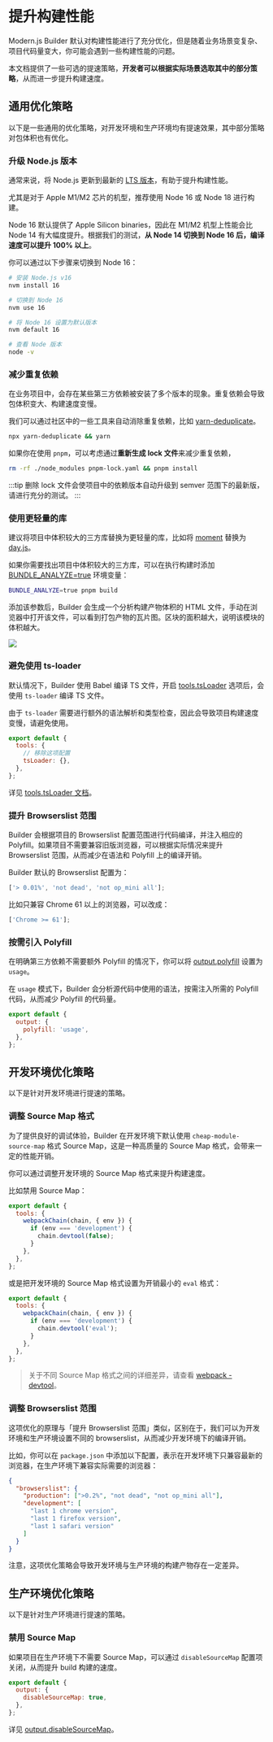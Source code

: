 # 提升构建性能

Modern.js Builder 默认对构建性能进行了充分优化，但是随着业务场景变复杂、项目代码量变大，你可能会遇到一些构建性能的问题。

本文档提供了一些可选的提速策略，**开发者可以根据实际场景选取其中的部分策略**，从而进一步提升构建速度。

## 通用优化策略

以下是一些通用的优化策略，对开发环境和生产环境均有提速效果，其中部分策略对包体积也有优化。

### 升级 Node.js 版本

通常来说，将 Node.js 更新到最新的 [LTS 版本](https://github.com/nodejs/release#release-schedule)，有助于提升构建性能。

尤其是对于 Apple M1/M2 芯片的机型，推荐使用 Node 16 或 Node 18 进行构建。

Node 16 默认提供了 Apple Silicon binaries，因此在 M1/M2 机型上性能会比 Node 14 有大幅度提升。根据我们的测试，**从 Node 14 切换到 Node 16 后，编译速度可以提升 100% 以上**。

你可以通过以下步骤来切换到 Node 16：

```bash
# 安装 Node.js v16
nvm install 16

# 切换到 Node 16
nvm use 16

# 将 Node 16 设置为默认版本
nvm default 16

# 查看 Node 版本
node -v
```

### 减少重复依赖

在业务项目中，会存在某些第三方依赖被安装了多个版本的现象。重复依赖会导致包体积变大、构建速度变慢。

我们可以通过社区中的一些工具来自动消除重复依赖，比如 [yarn-deduplicate](https://github.com/scinos/yarn-deduplicate)。

```bash
npx yarn-deduplicate && yarn
```

如果你在使用 `pnpm`，可以考虑通过**重新生成 lock 文件**来减少重复依赖，

```bash
rm -rf ./node_modules pnpm-lock.yaml && pnpm install
```

:::tip
删除 lock 文件会使项目中的依赖版本自动升级到 semver 范围下的最新版，请进行充分的测试。
:::

### 使用更轻量的库

建议将项目中体积较大的三方库替换为更轻量的库，比如将 [moment](https://momentjs.com/) 替换为 [day.js](https://day.js.org/)。

如果你需要找出项目中体积较大的三方库，可以在执行构建时添加 [BUNDLE_ANALYZE=true](/zh/api/config-performance.html#performance-bundleanalyze) 环境变量：

```bash
BUNDLE_ANALYZE=true pnpm build
```

添加该参数后，Builder 会生成一个分析构建产物体积的 HTML 文件，手动在浏览器中打开该文件，可以看到打包产物的瓦片图。区块的面积越大，说明该模块的体积越大。

<img src="https://lf3-static.bytednsdoc.com/obj/eden-cn/aphqeh7uhohpquloj/modern-js/mwa-build-analyze-8784f762c1ab0cb20935829d5f912c4c.png" />

### 避免使用 ts-loader

默认情况下，Builder 使用 Babel 编译 TS 文件，开启 [tools.tsLoader](/zh/api/config-tools.html#tools-tsloader) 选项后，会使用 `ts-loader` 编译 TS 文件。

由于 `ts-loader` 需要进行额外的语法解析和类型检查，因此会导致项目构建速度变慢，请避免使用。

```js
export default {
  tools: {
    // 移除这项配置
    tsLoader: {},
  },
};
```

详见 [tools.tsLoader 文档](/zh/api/config-tools.html#tools-tsloader)。

### 提升 Browserslist 范围

Builder 会根据项目的 Browserslist 配置范围进行代码编译，并注入相应的 Polyfill。如果项目不需要兼容旧版浏览器，可以根据实际情况来提升 Browserslist 范围，从而减少在语法和 Polyfill 上的编译开销。

Builder 默认的 Browserslist 配置为：

```js
['> 0.01%', 'not dead', 'not op_mini all'];
```

比如只兼容 Chrome 61 以上的浏览器，可以改成：

```js
['Chrome >= 61'];
```

### 按需引入 Polyfill

在明确第三方依赖不需要额外 Polyfill 的情况下，你可以将 [output.polyfill](/zh/api/config-output.html#output-polyfill) 设置为 `usage`。

在 `usage` 模式下，Builder 会分析源代码中使用的语法，按需注入所需的 Polyfill 代码，从而减少 Polyfill 的代码量。

```js
export default {
  output: {
    polyfill: 'usage',
  },
};
```

## 开发环境优化策略

以下是针对开发环境进行提速的策略。

### 调整 Source Map 格式

为了提供良好的调试体验，Builder 在开发环境下默认使用 `cheap-module-source-map` 格式 Source Map，这是一种高质量的 Source Map 格式，会带来一定的性能开销。

你可以通过调整开发环境的 Source Map 格式来提升构建速度。

比如禁用 Source Map：

```js
export default {
  tools: {
    webpackChain(chain, { env }) {
      if (env === 'development') {
        chain.devtool(false);
      }
    },
  },
};
```

或是把开发环境的 Source Map 格式设置为开销最小的 `eval` 格式：

```js
export default {
  tools: {
    webpackChain(chain, { env }) {
      if (env === 'development') {
        chain.devtool('eval');
      }
    },
  },
};
```

> 关于不同 Source Map 格式之间的详细差异，请查看 [webpack - devtool](https://webpack.js.org/configuration/devtool/)。

### 调整 Browserslist 范围

这项优化的原理与「提升 Browserslist 范围」类似，区别在于，我们可以为开发环境和生产环境设置不同的 browserslist，从而减少开发环境下的编译开销。

比如，你可以在 `package.json` 中添加以下配置，表示在开发环境下只兼容最新的浏览器，在生产环境下兼容实际需要的浏览器：

```json
{
  "browserslist": {
    "production": [">0.2%", "not dead", "not op_mini all"],
    "development": [
      "last 1 chrome version",
      "last 1 firefox version",
      "last 1 safari version"
    ]
  }
}
```

注意，这项优化策略会导致开发环境与生产环境的构建产物存在一定差异。

## 生产环境优化策略

以下是针对生产环境进行提速的策略。

### 禁用 Source Map

如果项目在生产环境下不需要 Source Map，可以通过 `disableSourceMap` 配置项关闭，从而提升 build 构建的速度。

```js
export default {
  output: {
    disableSourceMap: true,
  },
};
```

详见 [output.disableSourceMap](/zh/api/config-output.html#output-disablesourcemap)。
